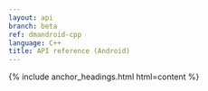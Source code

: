 ```yaml
---
layout: api
branch: beta
ref: dmandroid-cpp
language: C++
title: API reference (Android)
---
```

{% include anchor_headings.html html=content %}